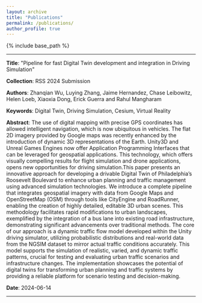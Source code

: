 ```yaml
---
layout: archive
title: "Publications"
permalink: /publications/
author_profile: true
---
```


{% include base_path %}

---
**Title**: "Pipeline for fast Digital Twin development and integration in Driving Simulation"

**Collection**: RSS 2024 Submission

**Authors**: Zhanqian Wu, Luying Zhang, Jaime Hernandez, Chase Leibowitz, Helen Loeb, Xiaoxia Dong, Erick Guerra and Rahul Mangharam

**Keywords**: Digital Twin, Driving Simulation, Cesium, Virtual Reality

**Abstract**: The use of digital mapping with precise GPS coordinates has allowed intelligent navigation, which is now ubiquitous in vehicles. The flat 2D imagery provided by Google maps was recently enhanced by the introduction of dynamic 3D representations of the Earth. Unity3D and Unreal Games Engines now offer Application Programming Interfaces that can be leveraged for geospatial applications. This technology, which offers visually compelling results for flight simulation and drone applications, opens new opportunities for driving simulation.This paper presents an innovative approach for developing a drivable Digital Twin of Philadelphia’s Roosevelt Boulevard to enhance urban planning and traffic management using advanced simulation technologies. We introduce a complete pipeline that integrates geospatial imagery with data from Google Maps and OpenStreetMap (OSM) through tools like CityEngine and RoadRunner, enabling the creation of highly detailed, editable 3D urban scenes. This methodology facilitates rapid modifications to urban landscapes, exemplified by the integration of a bus lane into existing road infrastructure, demonstrating significant advancements over traditional methods. The core of our approach is a dynamic traffic flow model developed within the Unity driving simulator, utilizing probabilistic distributions and real-world data from the NGSIM dataset to mirror actual traffic conditions accurately. This model supports the simulation of realistic, varied, and dynamic traffic patterns, crucial for testing and evaluating urban traffic scenarios and infrastructure changes. The implementation showcases the potential of digital twins for transforming urban planning and traffic systems by providing a reliable platform for scenario testing and decision-making.

**Date**: 2024-06-14

---
